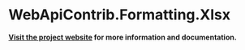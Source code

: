 WebApiContrib.Formatting.Xlsx
=============================

**[Visit the project website][project-website] for more information and documentation.**

[project-website]: http://jordangray.github.io/xlsx-for-web-api/
